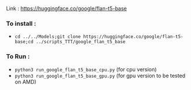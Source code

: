Link : https://huggingface.co/google/flan-t5-base 

### To install : 
- `cd ../../Models;git clone https://huggingface.co/google/flan-t5-base;cd ../scripts_TTT/google_flan_t5_base`

### To Run :
- `python3 run_google_flan_t5_base_cpu.py` (for cpu version)
- `python3 run_google_flan_t5_base_gpu.py` (for gpu version to be tested on AMD)